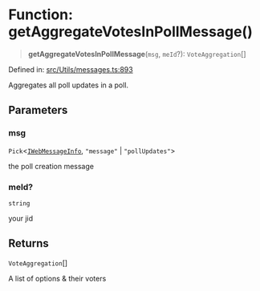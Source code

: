 # Function: getAggregateVotesInPollMessage()

> **getAggregateVotesInPollMessage**(`msg`, `meId`?): `VoteAggregation`[]

Defined in: [src/Utils/messages.ts:893](https://github.com/Fokusdotid/Baileys/blob/3623833a320f5e60f370ef835f3de341453290f5/src/Utils/messages.ts#L893)

Aggregates all poll updates in a poll.

## Parameters

### msg

`Pick`\<[`IWebMessageInfo`](../namespaces/proto/interfaces/IWebMessageInfo.md), `"message"` \| `"pollUpdates"`\>

the poll creation message

### meId?

`string`

your jid

## Returns

`VoteAggregation`[]

A list of options & their voters
